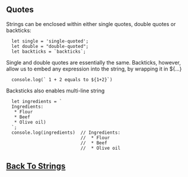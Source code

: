 ## Quotes
Strings can be enclosed within either single quotes, double quotes or backticks:

  ```
    let single = 'single-quoted';
    let double = "double-quoted";
    let backticks = `backticks`;
  ```

  Single and double quotes are essentially the same. Backticks, however, allow us to embed any expression into the string, by wrapping it in ${…}
  ```
    console.log(` 1 + 2 equals to ${1+2}`)
  ```

  Backsticks also enables multi-line string

  ```
    let ingredients = `
    Ingredients:   
     * Flour
     * Beef
     * Olive oil)
    `;
    console.log(ingredients)  // Ingredients:
                              //  * Flour
                              //  * Beef
                              //  * Olive oil
  ```
## [Back To Strings](../strings.md)